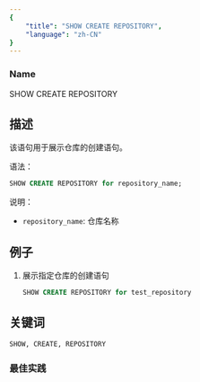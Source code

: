 ```yaml
---
{
    "title": "SHOW CREATE REPOSITORY",
    "language": "zh-CN"
}
---
```


<!--
Licensed to the Apache Software Foundation (ASF) under one
or more contributor license agreements.  See the NOTICE file
distributed with this work for additional information
regarding copyright ownership.  The ASF licenses this file
to you under the Apache License, Version 2.0 (the
"License"); you may not use this file except in compliance
with the License.  You may obtain a copy of the License at

  http://www.apache.org/licenses/LICENSE-2.0

Unless required by applicable law or agreed to in writing,
software distributed under the License is distributed on an
"AS IS" BASIS, WITHOUT WARRANTIES OR CONDITIONS OF ANY
KIND, either express or implied.  See the License for the
specific language governing permissions and limitations
under the License.
-->



### Name

SHOW CREATE REPOSITORY

## 描述

该语句用于展示仓库的创建语句。

语法：

```sql
SHOW CREATE REPOSITORY for repository_name;
```

说明：
- `repository_name`: 仓库名称

## 例子

1. 展示指定仓库的创建语句

   ```sql
   SHOW CREATE REPOSITORY for test_repository
   ```

## 关键词

    SHOW, CREATE, REPOSITORY

### 最佳实践

